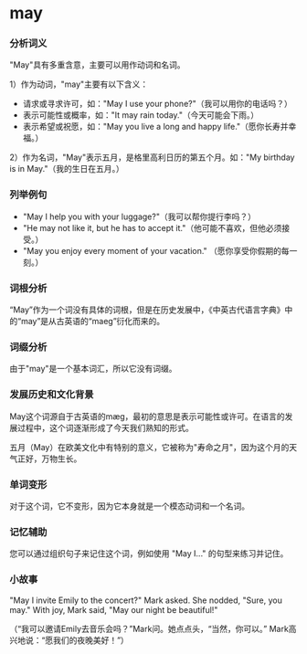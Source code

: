 # may

### 分析词义

  

"May"具有多重含意，主要可以用作动词和名词。

  

1）作为动词，"may"主要有以下含义：

  

*   请求或寻求许可，如："May I use your phone?"（我可以用你的电话吗？）
*   表示可能性或概率，如："It may rain today."（今天可能会下雨。）
*   表示希望或祝愿，如："May you live a long and happy life."（愿你长寿并幸福。）

  

2）作为名词，"May"表示五月，是格里高利日历的第五个月。如："My birthday is in May."（我的生日在五月。）

  

### 列举例句

  

*   "May I help you with your luggage?"（我可以帮你提行李吗？）
*   "He may not like it, but he has to accept it."（他可能不喜欢，但他必须接受。）
*   "May you enjoy every moment of your vacation." （愿你享受你假期的每一刻。）

  

### 词根分析

  

“May”作为一个词没有具体的词根，但是在历史发展中，《中英古代语言字典》中的“may”是从古英语的“maeg”衍化而来的。

  

### 词缀分析

  

由于"may"是一个基本词汇，所以它没有词缀。

  

### 发展历史和文化背景

  

May这个词源自于古英语的mæg，最初的意思是表示可能性或许可。在语言的发展过程中，这个词逐渐形成了今天我们熟知的形式。

  

五月（May）在欧美文化中有特别的意义，它被称为"寿命之月"，因为这个月的天气正好，万物生长。

  

### 单词变形

  

对于这个词，它不变形，因为它本身就是一个模态动词和一个名词。

  

### 记忆辅助

  

您可以通过组织句子来记住这个词，例如使用 "May I..." 的句型来练习并记住。

  

### 小故事

  

"May I invite Emily to the concert?" Mark asked. She nodded, "Sure, you may." With joy, Mark said, "May our night be beautiful!"

  

（“我可以邀请Emily去音乐会吗？”Mark问。她点点头，“当然，你可以。” Mark高兴地说：“愿我们的夜晚美好！”）
